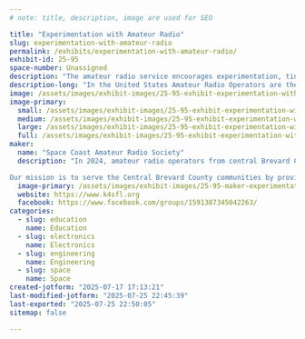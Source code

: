 ```yaml
---
# note: title, description, image are used for SEO

title: "Experimentation with Amateur Radio"
slug: experimentation-with-amateur-radio
permalink: /exhibits/experimentation-with-amateur-radio/
exhibit-id: 25-95
space-number: Unassigned
description: "The amateur radio service encourages experimentation, tinkering and making as a core purpose."
description-long: "In the United States Amateur Radio Operators are the only radio service where licensed operators are not just allowed, but encouraged to construct, modify and experiment with their hardware, software, waveforms and processes to extend the art of the possible in radio communications.  Come learn about what opportunities exist for you to use your maker mindset to communicate with fellow hams worldwide."
image: /assets/images/exhibit-images/25-95-exhibit-experimentation-with-amateur-radio-community2-large.png
image-primary: 
  small: /assets/images/exhibit-images/25-95-exhibit-experimentation-with-amateur-radio-community2-small.png
  medium: /assets/images/exhibit-images/25-95-exhibit-experimentation-with-amateur-radio-community2-medium.png
  large: /assets/images/exhibit-images/25-95-exhibit-experimentation-with-amateur-radio-community2-large.png
  full: /assets/images/exhibit-images/25-95-exhibit-experimentation-with-amateur-radio-community2-full.png
maker: 
  name: "Space Coast Amateur Radio Society"
  description: "In 2024, amateur radio operators from central Brevard County created the Space Coast Amateur Radio Society, Inc. to support public service and emergency communications. The group quickly became a registered 501(c)(3) nonprofit public charity and registered with the State of Florida to accept donations. Since its founding, the Society has worked with Brevard County Parks and Recreation hosting youth radio activities at Spring Campouts in both 2024 and 2025, become a Weather Ready Nation Ambassador through the National Weather Service, joined Florida VOAD as the sole amateur radio affiliate, and provided all emergency operations center AUXCOMM support staff during Hurricane Milton as well as supported both the 2024 and 2025 Hurricane Exercises with the EOC.

Our mission is to serve the Central Brevard County communities by providing communication services and educational opportunities. Amateur Radio in the United States is regulated through three levels of FCC licensing: Technician, General, and Amateur Extra. Historically, the FCC established a framework whereby the Amateur Radio community administers license examinations and handles much of the related administrative paperwork submitted to the FCC."
  image-primary: /assets/images/exhibit-images/25-95-maker-experimentation-with-amateur-radio-scars-upsampled-and-background-removed-jpg-medium.png
  website: https://www.k4sfl.org
  facebook: https://www.facebook.com/groups/1591387345042263/
categories: 
  - slug: education
    name: Education
  - slug: electronics
    name: Electronics
  - slug: engineering
    name: Engineering
  - slug: space
    name: Space
created-jotform: "2025-07-17 17:13:21"
last-modified-jotform: "2025-07-25 22:45:39"
last-exported: "2025-07-25 22:50:05"
sitemap: false

---
```

